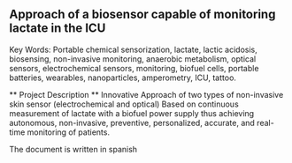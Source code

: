 ## Approach of a biosensor capable of monitoring lactate in the ICU
Key Words: Portable chemical sensorization, lactate, lactic acidosis, biosensing, non-invasive 
monitoring, anaerobic metabolism, optical sensors, electrochemical sensors, monitoring, 
biofuel cells, portable batteries, wearables, nanoparticles, amperometry, ICU, tattoo.

** Project Description **
Innovative Approach of two types of non-invasive skin sensor (electrochemical and optical)
Based on continuous measurement of lactate with a biofuel power supply thus achieving autonomous, non-invasive, preventive, personalized, accurate, and real-time monitoring of patients.

The document is written in spanish

